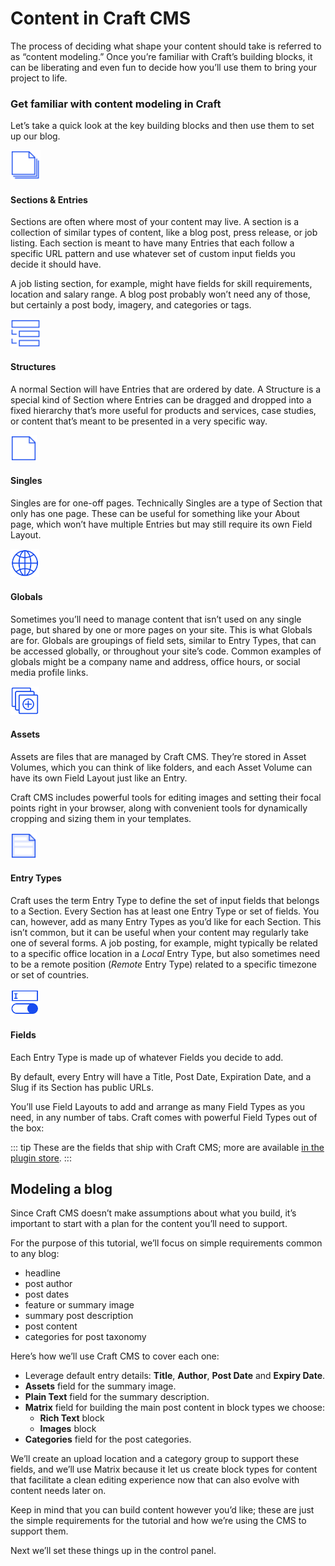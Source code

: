 # Content in Craft CMS

The process of deciding what shape your content should take is referred to as “content modeling.” Once you’re familiar with Craft’s building blocks, it can be liberating and even fun to decide how you’ll use them to bring your project to life.

### Get familiar with content modeling in Craft

Let’s take a quick look at the key building blocks and then use them to set up our blog.

<img src="../images/icons/sections-entries.svg" width="48" class="no-zoom relative mb-0" style="top: 1rem;">

#### Sections & Entries

Sections are often where most of your content may live. A section is a collection of similar types of content, like a blog post, press release, or job listing. Each section is meant to have many Entries that each follow a specific URL pattern and use whatever set of custom input fields you decide it should have.

A job listing section, for example, might have fields for skill requirements, location and salary range. A blog post probably won’t need any of those, but certainly a post body, imagery, and categories or tags.

<img src="../images/icons/structures.svg" width="48" class="no-zoom relative mb-0" style="top: 1rem;">

#### Structures

A normal Section will have Entries that are ordered by date. A Structure is a special kind of Section where Entries can be dragged and dropped into a fixed hierarchy that’s more useful for products and services, case studies, or content that’s meant to be presented in a very specific way.

<img src="../images/icons/singles.svg" width="42" class="no-zoom relative mb-0" style="top: 1rem;">

#### Singles

Singles are for one-off pages. Technically Singles are a type of Section that only has one page. These can be useful for something like your About page, which won’t have multiple Entries but may still require its own Field Layout.

<img src="../images/icons/globals.svg" width="46" class="no-zoom relative mb-0" style="top: 1rem;">

#### Globals

Sometimes you’ll need to manage content that isn’t used on any single page, but shared by one or more pages on your site. This is what Globals are for. Globals are groupings of field sets, similar to Entry Types, that can be accessed globally, or throughout your site’s code. Common examples of globals might be a company name and address, office hours, or social media profile links.

<img src="../images/icons/assets.svg" width="46" class="no-zoom relative mb-0" style="top: 1rem;">

#### Assets

Assets are files that are managed by Craft CMS. They’re stored in Asset Volumes, which you can think of like folders, and each Asset Volume can have its own Field Layout just like an Entry.

Craft CMS includes powerful tools for editing images and setting their focal points right in your browser, along with convenient tools for dynamically cropping and sizing them in your templates.

<img src="../images/icons/entry-types.svg" width="42" class="no-zoom relative mb-0" style="top: 1rem;">

#### Entry Types

Craft uses the term Entry Type to define the set of input fields that belongs to a Section. Every Section has at least one Entry Type or set of fields. You can, however, add as many Entry Types as you’d like for each Section. This isn’t common, but it can be useful when your content may regularly take one of several forms. A job posting, for example, might typically be related to a specific office location in a _Local_ Entry Type, but also sometimes need to be a remote position (_Remote_ Entry Type) related to a specific timezone or set of countries.

<img src="../images/icons/fields.svg" width="46" class="no-zoom relative mb-0" style="top: 1rem;">

#### Fields

Each Entry Type is made up of whatever Fields you decide to add.

By default, every Entry will have a Title, Post Date, Expiration Date, and a Slug if its Section has public URLs.

You’ll use Field Layouts to add and arrange as many Field Types as you need, in any number of tabs. Craft comes with powerful Field Types out of the box:

<div class="grid-container">
  <GridItem label="Assets" src="/images/field-assets.svg" />
  <GridItem label="Categories" src="/images/field-categories.svg" />
  <GridItem label="Checkboxes" src="/images/field-checkboxes.svg" />
  <GridItem label="Colors" src="/images/field-colors.svg" />
  <GridItem label="Date/Time" src="/images/field-date-time.svg" />
  <GridItem label="Dropdown" src="/images/field-dropdown.svg" />
  <GridItem label="Email" src="/images/field-email.svg" />
  <GridItem label="Entries" src="/images/field-entries.svg" />
  <GridItem label="Lightswitch" src="/images/field-lightswitch.svg" />
  <GridItem label="Matrix" src="/images/field-matrix.svg" />
  <GridItem label="Multi-select" src="/images/field-multi-select.svg" />
  <GridItem label="Number" src="/images/field-number.svg" />
  <GridItem label="Plain Text" src="/images/field-plain-text.svg" />
  <GridItem label="Radio Buttons" src="/images/field-radio-buttons.svg" />
  <GridItem label="Table" src="/images/field-table.svg" />
  <GridItem label="Tags" src="/images/field-tags.svg" />
  <GridItem label="URL" src="/images/field-url.svg" />
  <GridItem label="Users" src="/images/field-users.svg" />
</div>

::: tip
These are the fields that ship with Craft CMS; more are available [in the plugin store](https://plugins.craftcms.com/categories/fields).
:::

## Modeling a blog

Since Craft CMS doesn’t make assumptions about what you build, it’s important to start with a plan for the content you’ll need to support.

For the purpose of this tutorial, we’ll focus on simple requirements common to any blog:

- headline
- post author
- post dates
- feature or summary image
- summary post description
- post content
- categories for post taxonomy

Here’s how we’ll use Craft CMS to cover each one:

- Leverage default entry details: **Title**, **Author**, **Post Date** and **Expiry Date**.
- **Assets** field for the summary image.
- **Plain Text** field for the summary description.
- **Matrix** field for building the main post content in block types we choose:
  - **Rich Text** block
  - **Images** block
- **Categories** field for the post categories.

We’ll create an upload location and a category group to support these fields, and we’ll use Matrix because it let us create block types for content that facilitate a clean editing experience now that can also evolve with content needs later on.

Keep in mind that you can build content however you’d like; these are just the simple requirements for the tutorial and how we’re using the CMS to support them.

Next we’ll set these things up in the control panel.
